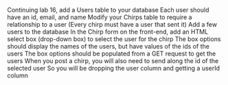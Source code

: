 Continuing lab 16, add a Users table to your database
Each user should have an id, email, and name
Modify your Chirps table to require a relationship to a user (Every chirp must have a user that sent it)
Add a few users to the database
In the Chirp form on the front-end, add an HTML select box (drop-down box) to select the user for the chirp
The box options should display the names of the users, but have values of the ids of the users
The box options should be populated from a GET request to get the users
When you post a chirp, you will also need to send along the id of the selected user
So you will be dropping the user column and getting a userId column